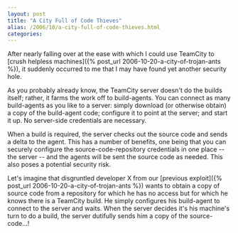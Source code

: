 ```yaml
---
layout: post
title: "A City Full of Code Thieves"
alias: /2006/10/a-city-full-of-code-thieves.html
categories:
---
```

After nearly falling over at the ease with which I could use TeamCity to [crush helpless machines]({% post_url 2006-10-20-a-city-of-trojan-ants %}), it suddenly occurred to me that I may have found yet another security hole.

As you probably already know, the TeamCity server doesn't do the builds itself; rather, it farms the work off to build-agents. You can connect as many build-agents as you like to a server: simply download (or otherwise obtain) a copy of the build-agent code; configure it to point at the server; and start it up. No server-side credentials are necessary.

When a build is required, the server checks out the source code and sends a delta to the agent. This has a number of benefits, one being that you can securely configure the source-code-repository credentials in one place -- the server -- and the agents will be sent the source code as needed. This also poses a potential security risk.

Let's imagine that disgruntled developer X from our [previous exploit]({% post_url 2006-10-20-a-city-of-trojan-ants %}) wants to obtain a copy of source code from a repository for which he has no access but for which he knows there is a TeamCity build. He simply configures his build-agent to connect to the server and waits. When the server decides it's his machine's turn to do a build, the server dutifully sends him a copy of the source-code...!

